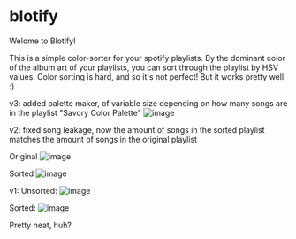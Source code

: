 # blotify
Welome to Blotify! 

This is a simple color-sorter for your spotify playlists. By the dominant color of the album art of your playlists, you can sort through the playlist by HSV values. Color sorting is hard, and so it's not perfect! But it works pretty well :) 

v3: 
added palette maker, of variable size depending on how many songs are in the playlist 
"Savory Color Palette" 
![image](https://user-images.githubusercontent.com/62908125/171737958-efae987d-8bb3-487d-8cdc-c9f894f631f9.png)

v2: 
fixed song leakage, now the amount of songs in the sorted playlist matches the amount of songs in the original playlist 

Original
![image](https://user-images.githubusercontent.com/62908125/171738292-a590a60a-0b84-4437-8772-0c3f9dd3f177.png)

Sorted 
![image](https://user-images.githubusercontent.com/62908125/171738443-5bd04ccd-b162-4495-b443-2861b3d3cd06.png)


v1: 
Unsorted: 
![image](https://user-images.githubusercontent.com/62908125/164143720-c4e74aa5-2f5e-4fd6-80ec-76aa3c1f76cc.png)

Sorted: 
![image](https://user-images.githubusercontent.com/62908125/164143636-4c3a906a-2537-4d58-aca5-06e8e51f81df.png)

Pretty neat, huh? 
